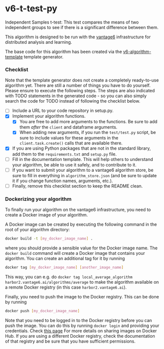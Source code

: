 
# v6-t-test-py

Independent Samples t-test: This test compares the means of two independent groups to see if there is a significant difference between them.

This algorithm is designed to be run with the [vantage6](https://vantage6.ai)
infrastructure for distributed analysis and learning.

The base code for this algorithm has been created via the
[v6-algorithm-template](https://github.com/vantage6/v6-algorithm-template)
template generator.

### Checklist

Note that the template generator does not create a completely ready-to-use
algorithm yet. There are still a number of things you have to do yourself.
Please ensure to execute the following steps. The steps are also indicated with
TODO statements in the generated code - so you can also simply search the
code for TODO instead of following the checklist below.

- [ ] Include a URL to your code repository in setup.py.
- [x] Implement your algorithm functions.
  - [x] You are free to add more arguments to the functions. Be sure to add them
    *after* the `client` and dataframe arguments.
  - [x] When adding new arguments, if you run the `test/test.py` script, be sure
    to include values for these arguments in the `client.task.create()` calls
    that are available there.
- [x] If you are using Python packages that are not in the standard library, add
  them to the `requirements.txt` and `setup.py` file.
- [ ] Fill in the documentation template. This will help others to understand your
  algorithm, be able to use it safely, and to contribute to it.
- [ ] If you want to submit your algorithm to a vantage6 algorithm store, be sure
  to fill in everything in ``algorithm_store.json`` (and be sure to update
  it if you change function names, arguments, etc.).
- [ ] Finally, remove this checklist section to keep the README clean.

### Dockerizing your algorithm

To finally run your algorithm on the vantage6 infrastructure, you need to
create a Docker image of your algorithm.

A Docker image can be created by executing the following command in the root of your
algorithm directory:

```bash
docker build -t [my_docker_image_name] .
```

where you should provide a sensible value for the Docker image name. The
`docker build` command will create a Docker image that contains your algorithm.
You can create an additional tag for it by running

```bash
docker tag [my_docker_image_name] [another_image_name]
```

This way, you can e.g. do
`docker tag local_average_algorithm harbor2.vantage6.ai/algorithms/average` to
make the algorithm available on a remote Docker registry (in this case
`harbor2.vantage6.ai`).

Finally, you need to push the image to the Docker registry. This can be done
by running

```bash
docker push [my_docker_image_name]
```

Note that you need to be logged in to the Docker registry before you can push
the image. You can do this by running `docker login` and providing your
credentials. Check [this page](https://docs.docker.com/get-started/04_sharing_app/)
For more details on sharing images on Docker Hub. If you are using a different
Docker registry, check the documentation of that registry and be sure that you
have sufficient permissions.